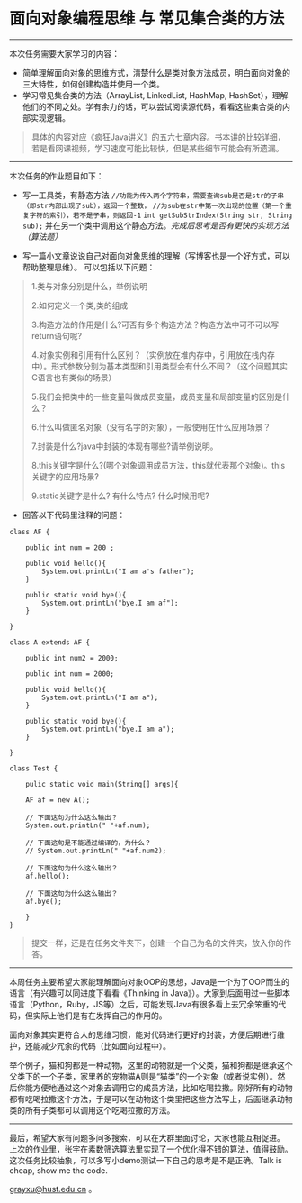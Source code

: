# 面向对象编程思维 与 常见集合类的方法
--------

本次任务需要大家学习的内容：

- 简单理解面向对象的思维方式，清楚什么是类对象方法成员，明白面向对象的三大特性，如何创建构造并使用一个类。
- 学习常见集合类的方法（ArrayList, LinkedList, HashMap, HashSet），理解他们的不同之处。学有余力的话，可以尝试阅读源代码，看看这些集合类的内部实现逻辑。

>具体的内容对应《疯狂Java讲义》的五六七章内容。书本讲的比较详细，若是看网课视频，学习速度可能比较快，但是某些细节可能会有所遗漏。


--------


本次任务的作业题目如下：


- 写一工具类，有静态方法
`//功能为传入两个字符串，需要查询sub是否是str的子串（即str内部出现了sub），返回一个整数，`
`//为sub在str中第一次出现的位置（第一个重复字符的索引），若不是子串，则返回-1`
`int getSubStrIndex(String str, String sub);`
并在另一个类中调用这个静态方法。*完成后思考是否有更快的实现方法（算法题）*

- 写一篇小文章说说自己对面向对象思维的理解（写博客也是一个好方式，可以帮助整理思维）。
可以包括以下问题：

>1.类与对象分别是什么，举例说明
>
>2.如何定义一个类,类的组成
>
>3.构造方法的作用是什么?可否有多个构造方法？构造方法中可不可以写return语句呢?
>
>4.对象实例和引用有什么区别？（实例放在堆内存中，引用放在栈内存中）。形式参数分别为基本类型和引用类型会有什么不同？（这个问题其实C语言也有类似的场景）
>
>5.我们会把类中的一些变量叫做成员变量，成员变量和局部变量的区别是什么？
>
>6.什么叫做匿名对象（没有名字的对象），一般使用在什么应用场景？
>
>7.封装是什么?java中封装的体现有哪些?请举例说明。
>
>8.this关键字是什么?(哪个对象调用成员方法，this就代表那个对象)。this关键字的应用场景?
>
>9.static关键字是什么? 有什么特点? 什么时候用呢?

- 回答以下代码里注释的问题：
```
class AF {

    public int num = 200 ;

    public void hello(){
        System.out.printLn("I am a's father");
    }

    public static void bye(){
        System.out.printLn("bye.I am af");
    }

}

class A extends AF {

    public int num2 = 2000;

    public int num = 2000;

    public void hello(){
        System.out.printLn("I am a");
    }

    public static void bye(){
        System.out.printLn("bye.I am a");
    }

}

class Test {

    pulic static void main(String[] args){

    AF af = new A();

    // 下面这句为什么这么输出？
    System.out.printLn(" "+af.num);

    // 下面这句是不能通过编译的，为什么？
    // System.out.printLn(" "+af.num2);

    // 下面这句为什么这么输出？
    af.hello();

    // 下面这句为什么这么输出？
    af.bye();

    }
}
```


>提交一样，还是在任务文件夹下，创建一个自己为名的文件夹，放入你的作答。



--------

本周任务主要希望大家能理解面向对象OOP的思想，Java是一个为了OOP而生的语言（有兴趣可以同进度下看看《Thinking in Java》）。大家到后面用过一些脚本语言（Python，Ruby，JS等）之后，可能发现Java有很多看上去冗余笨重的代码，但实际上他们是有在发挥自己的作用的。

面向对象其实更符合人的思维习惯，能对代码进行更好的封装，方便后期进行维护，还能减少冗余的代码（比如面向过程中）。

举个例子，猫和狗都是一种动物，这里的动物就是一个父类，猫和狗都是继承这个父类下的一个子类，家里养的宠物猫A则是“猫类”的一个对象（或者说实例）。然后你能方便地通过这个对象去调用它的成员方法，比如吃喝拉撒。刚好所有的动物都有吃喝拉撒这个方法，于是可以在动物这个类里把这些方法写上，后面继承动物类的所有子类都可以调用这个吃喝拉撒的方法。

-----

最后，希望大家有问题多问多搜索，可以在大群里面讨论，大家也能互相促进。
上次的作业里，张宇在素数筛选算法里实现了一个优化得不错的算法，值得鼓励。
这次任务比较抽象，可以多写小demo测试一下自己的思考是不是正确。Talk is cheap, show me the code.


grayxu@hust.edu.cn 。
